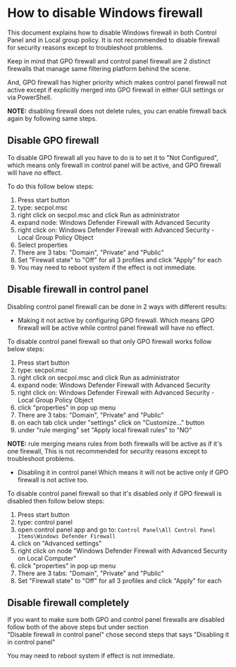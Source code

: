 
# How to disable Windows firewall

This document explains how to disable Windows firewall in both Control Panel and in Local group policy.
It is not recommended to disable firewall for security reasons except to troubleshoot problems.

Keep in mind that GPO firewall and control panel firewall are 2 distinct firewalls that manage same
filtering platform behind the scene.

And, GPO firewall has higher priority which makes control panel firewall not active except if
explicitly merged into GPO firewall in either GUI settings or via PowerShell.

**NOTE:** disabling firewall does not delete rules, you can enable firewall back again by following
same steps.

## Disable GPO firewall

To disable GPO firewall all you have to do is to set it to "Not Configured", which means only firewall
in control panel will be active, and GPO firewall will have no effect.

To do this follow below steps:

1. Press start button
2. type: secpol.msc
3. right click on secpol.msc and click Run as administrator
4. expand node: Windows Defender Firewall with Advanced Security
5. right click on: Windows Defender Firewall with Advanced Security - Local Group Policy Object
6. Select properties
7. There are 3 tabs: "Domain", "Private" and "Public"
8. Set "Firewall state" to "Off" for all 3 profiles and click "Apply" for each
9. You may need to reboot system if the effect is not immediate.

## Disable firewall in control panel

Disabling control panel firewall can be done in 2 ways with different results:

- Making it not active by configuring GPO firewall.
Which means GPO firewall will be active while control panel firewall will have no effect.

To disable control panel firewall so that only GPO firewall works follow below steps:

1. Press start button
2. type: secpol.msc
3. right click on secpol.msc and click Run as administrator
4. expand node: Windows Defender Firewall with Advanced Security
5. right click on: Windows Defender Firewall with Advanced Security - Local Group Policy Object
6. click "properties" in pop up menu
7. There are 3 tabs: "Domain", "Private" and "Public"
8. on each tab click under "settings" click on "Customize..." button
9. under "rule merging" set "Apply local firewall rules" to "NO"

**NOTE:** rule merging means rules from both firewalls will be active as if it's one firewall,
This is not recommended for security reasons except to troubleshoot problems.

- Disabling it in control panel
Which means it will not be active only if GPO firewall is not active too.

To disable control panel firewall so that it's disabled only if GPO firewall is disabled then
follow below steps:

1. Press start button
2. type: control panel
3. open control panel app and go to:
`Control Panel\All Control Panel Items\Windows Defender Firewall`
4. click on "Advanced settings"
5. right click on node "Windows Defender Firewall with Advanced Security on Local Computer"
6. click "properties" in pop up menu
7. There are 3 tabs: "Domain", "Private" and "Public"
8. Set "Firewall state" to "Off" for all 3 profiles and click "Apply" for each

## Disable firewall completely

If you want to make sure both GPO and control panel firewalls are disabled follow both of the above
steps but under section\
"Disable firewall in control panel" chose second steps that says "Disabling it in control panel"

You may need to reboot system if effect is not immediate.
